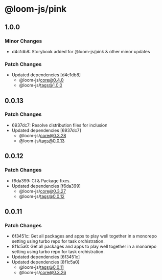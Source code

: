 # @loom-js/pink

## 1.0.0

### Minor Changes

- d4c1db8: Storybook added for @loom-js/pink & other minor updates

### Patch Changes

- Updated dependencies [d4c1db8]
  - @loom-js/core@0.4.0
  - @loom-js/tags@1.0.0

## 0.0.13

### Patch Changes

- 6937dc7: Resolve distribution files for inclusion
- Updated dependencies [6937dc7]
  - @loom-js/core@0.3.28
  - @loom-js/tags@0.0.13

## 0.0.12

### Patch Changes

- f6da399: CI & Package fixes.
- Updated dependencies [f6da399]
  - @loom-js/core@0.3.27
  - @loom-js/tags@0.0.12

## 0.0.11

### Patch Changes

- 6f3451c: Get all packages and apps to play well together in a monorepo setting using turbo repo for task orchistration.
- 8f1c5a0: Get all packages and apps to play well together in a monorepo setting using turbo repo for task orchistration.
- Updated dependencies [6f3451c]
- Updated dependencies [8f1c5a0]
  - @loom-js/tags@0.0.11
  - @loom-js/core@0.3.26
